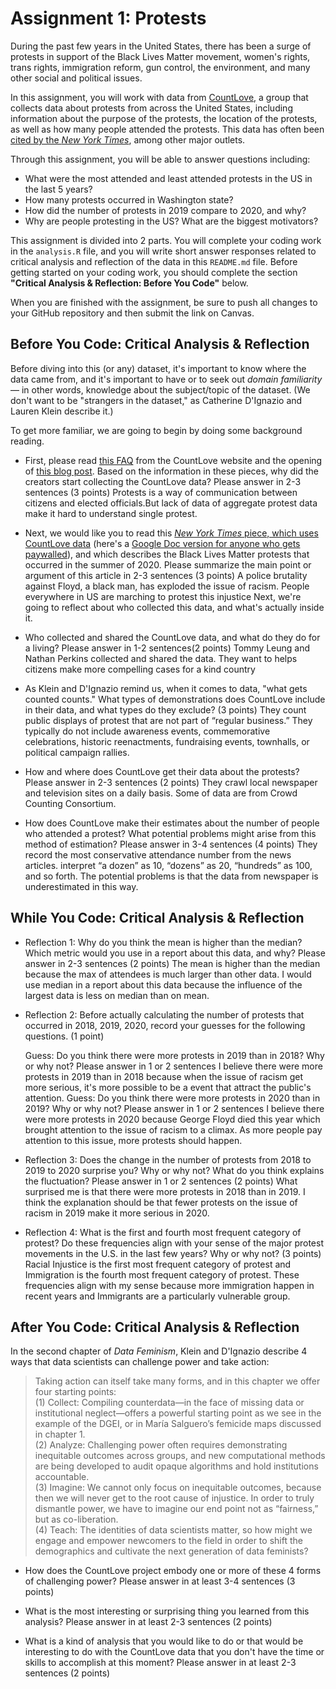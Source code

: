# Assignment 1: Protests

During the past few years in the United States, there has been a surge of protests in support of the Black Lives Matter movement, women's rights, trans rights, immigration reform, gun control, the environment, and many other social and political issues.

In this assignment, you will work with data from [CountLove](https://countlove.org/), a group that collects data about protests from across the United States, including information about the purpose of the protests, the location of the protests, as well as how many people attended the protests. This data has often been [cited by the *New York Times*](https://www.nytimes.com/2020/08/28/us/black-lives-matter-protest.html), among other major outlets.

Through this assignment, you will be able to answer questions including:
- What were the most attended and least attended protests in the US in the last 5 years?
- How many protests occurred in Washington state?
- How did the number of protests in 2019 compare to 2020, and why?
- Why are people protesting in the US? What are the biggest motivators?


This assignment is divided into 2 parts. You will complete your coding work in the `analysis.R` file, and you will write short answer responses related to critical analysis and reflection of the data in this `README.md` file. Before getting started on your coding work, you should complete the section **"Critical Analysis & Reflection: Before You Code"** below.

When you are finished with the assignment, be sure to push all changes to your GitHub repository and then submit the link on Canvas.

## Before You Code: Critical Analysis & Reflection

Before diving into this (or any) dataset, it's important to know where the data came from, and it's important to have or to seek out _domain familiarity_ — in other words, knowledge about the subject/topic of the dataset. (We don't want to be "strangers in the dataset," as Catherine D'Ignazio and Lauren Klein describe it.)

To get more familiar, we are going to begin by doing some background reading.

- First, please read [this FAQ](https://countlove.org/faq.html) from the CountLove website and the opening of [this blog post](https://www.tommyleung.com/countLove/index.htm). Based on the information in these pieces, why did the creators start collecting the CountLove data? Please answer in 2-3 sentences (3 points)
Protests is a way of communication between citizens and elected officials.But lack of data of aggregate protest data make it hard to understand single protest.
- Next, we would like you to read this [*New York Times* piece, which uses CountLove data](https://www.nytimes.com/interactive/2020/06/13/us/george-floyd-protests-cities-photos.html) (here's a [Google Doc version for anyone who gets paywalled](https://docs.google.com/document/d/1sdjFsA5csYuH4plNEEk7WXT77K5h5ZuyW05CBwYdk6A/edit?usp=sharing)), and which describes the Black Lives Matter protests that occurred in the summer of 2020. Please summarize the main point or argument of this article in 2-3 sentences (3 points)
A police brutality against Floyd, a black man, has exploded the issue of racism. People everywhere in US are marching to protest this injustice
Next, we're going to reflect about who collected this data, and what's actually inside it.

- Who collected and shared the CountLove data, and what do they do for a living? Please answer in 1-2 sentences(2 points)
Tommy Leung and Nathan Perkins collected and shared the data. They want to helps citizens make more compelling cases for a kind country
- As Klein and D'Ignazio remind us, when it comes to data, "what gets counted counts." What types of demonstrations does CountLove include in their data, and what types do they exclude? (3 points)
They count public displays of protest that are not part of “regular business.” They typically do not include awareness events, commemorative celebrations, historic reenactments, fundraising events, townhalls, or political campaign rallies.
- How and where does CountLove get their data about the protests? Please answer in 2-3 sentences (2 points)
They crawl local newspaper and television sites on a daily basis. Some of data are from Crowd Counting Consortium.
- How does CountLove make their estimates about the number of people who attended a protest? What potential problems might arise from this method of estimation? Please answer in 3-4 sentences (4 points)
They record the most conservative attendance number from the news articles.  interpret “a dozen” as 10, “dozens” as 20, “hundreds” as 100, and so forth. The potential problems is that the data from newspaper is underestimated in this way.
## While You Code: Critical Analysis & Reflection

- Reflection 1: Why do you think the mean is higher than the median? Which metric would you use in a report about this data, and why? Please answer in 2-3 sentences (2 points)
The mean is higher than the median because the max of attendees is much larger than other data. I would use median in a report about this data because the influence of the largest data is less on median than on mean.
- Reflection 2: Before actually calculating the number of protests that occurred in 2018, 2019, 2020, record your guesses for the following questions. (1 point)

  Guess: Do you think there were more protests in 2019 than in 2018? Why or why not? Please answer in 1 or 2 sentences
I believe there were more protests in 2019 than in 2018 because when the issue of racism get more serious, it's more possible to be a event that attract the public's attention.
  Guess: Do you think there were more protests in 2020 than in 2019? Why or why not? Please answer in 1 or 2 sentences
I believe there were more protests in 2020 because George Floyd died this year which brought attention to the issue of racism to a climax. As more people pay attention to this issue, more protests should happen.
- Reflection 3: Does the change in the number of protests from 2018 to 2019 to 2020 surprise you? Why or why not? What do you think explains the fluctuation? Please answer in 1 or 2 sentences (2 points)
What surprised me is that there were more protests in 2018 than in 2019. I think the explanation should be that fewer protests on the issue of racism in 2019 make it more serious in 2020.

- Reflection 4: What is the first and fourth most frequent category of protest? Do these frequencies align with your sense of the major protest movements in the U.S. in the last few years? Why or why not? (3 points)
Racial Injustice is the first most frequent category of protest and Immigration is the fourth most frequent category of protest. These frequencies align with my sense because more immigration happen in recent years and Immigrants are a particularly vulnerable group.
## After You Code: Critical Analysis & Reflection

In the second chapter of *Data Feminism*, Klein and D'Ignazio describe 4 ways that data scientists can challenge power and take action:
> Taking action can itself take many forms, and in this chapter we offer four starting points:  
> (1) Collect: Compiling counterdata—in the face of missing data or institutional neglect—offers a powerful starting point as we see in the example of the DGEI, or in María Salguero’s femicide maps discussed in chapter 1.  
> (2) Analyze: Challenging power often requires demonstrating inequitable outcomes across groups, and new computational methods are being developed to audit opaque algorithms and hold institutions accountable.  
> (3) Imagine: We cannot only focus on inequitable outcomes, because then we will never get to the root cause of injustice. In order to truly dismantle power, we have to imagine our end point not as “fairness,” but as co-liberation.  
> (4) Teach: The identities of data scientists matter, so how might we engage and empower newcomers to the field in order to shift the demographics and cultivate the next generation of data feminists?  

- How does the CountLove project embody one or more of these 4 forms of challenging power? Please answer in at least 3-4 sentences (3 points)

- What is the most interesting or surprising thing you learned from this analysis? Please answer in at least 2-3 sentences (2 points)

- What is a kind of analysis that you would like to do or that would be interesting to do with the CountLove data that you don't have the time or skills to accomplish at this moment? Please answer in at least 2-3 sentences (2 points)

